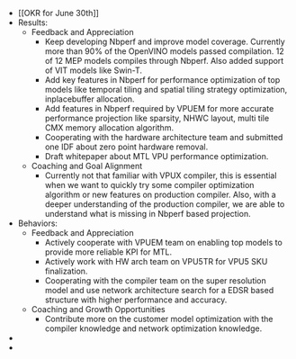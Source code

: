 - [[OKR for June 30th]]
- Results:
	- Feedback and Appreciation
		- Keep developing Nbperf and improve model coverage. Currently more than 90% of the OpenVINO models passed compilation. 12 of 12 MEP models compiles through Nbperf. Also added support of VIT models like Swin-T.
		- Add key features in Nbperf for performance optimization of top models like temporal tiling and spatial tiling strategy optimization, inplacebuffer allocation.
		- Add features in Nbperf required by VPUEM for more accurate performance projection like sparsity, NHWC layout,  multi tile CMX memory allocation algorithm.
		- Cooperating with the hardware architecture team and submitted one IDF about zero point hardware removal.
		- Draft whitepaper about MTL VPU performance optimization.
	- Coaching and Goal Alignment
		- Currently not that familiar with VPUX compiler, this is essential when we want to quickly try some compiler optimization algorithm or new features on production compiler. Also, with a deeper understanding of the production compiler, we are able to understand what is missing in Nbperf based projection.
- Behaviors:
	- Feedback and Appreciation
		- Actively cooperate with VPUEM team on enabling top models to provide more reliable KPI for MTL.
		- Actively work with HW arch team on VPU5TR for VPU5 SKU finalization.
		- Cooperating with the compiler team on the super resolution model and use network architecture search for a EDSR based structure with higher performance and accuracy.
	- Coaching and Growth Opportunities
		- Contribute more on the customer model optimization with the compiler knowledge and network optimization knowledge.
-
-
